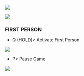 ![](https://s12.gifyu.com/images/SukyP.png)


![](https://s11.gifyu.com/images/SugDm.png)


### FIRST PERSON

- Q (HOLD)>  Activate First Person


![](https://s11.gifyu.com/images/SugDm.png)


- P> Pause Game


![](https://s11.gifyu.com/images/SugDm.png)
